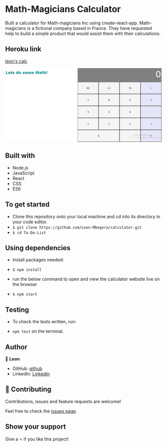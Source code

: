 # Math-Magicians Calculator

Built a calculator for Math-magicians Inc using create-react-app. Math-magicians is a fictional company based in France. They have requested help to build a simple product that would assist them with their calculations.

## Heroku link

[leon's calc](https://leon-calc.herokuapp.com)

![Calculator](src/assets/scrshot.png)


## Built with

- Node.js
- JavaScript
- React
- CSS
- ES6


## To get started
- Clone this repository onto your local machine and cd into its directory in your code editor.
- `$ git clone https://github.com/Leon-Mbegera/calculator.git`
- `$ cd To-Do-List`

## Using dependencies
- Install packages needed:
- `$ npm install`

- run the below command to open and view the calculator website live on the browser
- `$ npm start`

## Testing
- To check the tests written, run:

- `npm test` on the terminal.


## Author

👤 **Leon**

- GitHub: [github](https://github.com/Leon-Mbegera)
- LinkedIn: [LinkedIn](https://www.linkedin.com/in/leon-mbegera)

## 🤝 Contributing

Contributions, issues and feature requests are welcome!

Feel free to check the [issues page](https://github.com/Leon-Mbegera/calculator/issues/).

## Show your support

Give a ⭐️ if you like this project!
